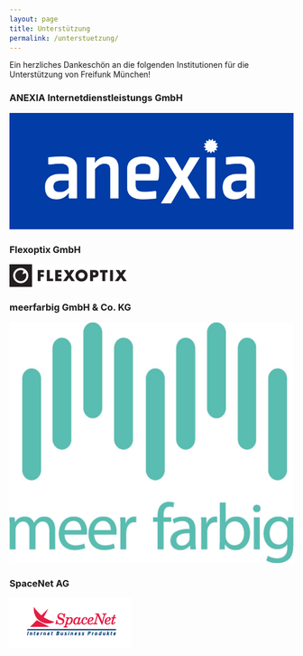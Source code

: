 ```yaml
---
layout: page
title: Unterstützung
permalink: /unterstuetzung/
---
```


Ein herzliches Dankeschön an die folgenden Institutionen für die Unterstützung
von Freifunk München!

### ANEXIA Internetdienstleistungs GmbH

![anexia](/assets/unterstuetzung/anexia.jpg)

### Flexoptix GmbH

![flexoptix](/assets/unterstuetzung/flexoptix.png)

### meerfarbig GmbH & Co. KG

![meerfarbig](/assets/unterstuetzung/meerfarbig.jpeg)

### SpaceNet AG

![spacenet](/assets/unterstuetzung/logo_spacenet.png)

[anexia]: https://www.anexia.com/
[flexoptix]: https://www.flexoptix.com/
[meerfarbig]: https://www.meerfarbig.net/
[spacenet]: https://www.space.net/
[kontakt]: /kontakt/
